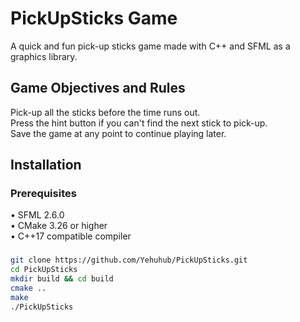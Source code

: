 # PickUpSticks Game
A quick and fun pick-up sticks game made with C++ and SFML as a graphics library.
## Game Objectives and Rules
Pick-up all the sticks before the time runs out.  
Press the hint button if you can't find the next stick to pick-up.  
Save the game at any point to continue playing later.

## Installation
### Prerequisites
• SFML 2.6.0  
• CMake 3.26 or higher  
• C++17 compatible compiler

###
```sh
git clone https://github.com/Yehuhub/PickUpSticks.git
cd PickUpSticks
mkdir build && cd build
cmake ..
make
./PickUpSticks
```
